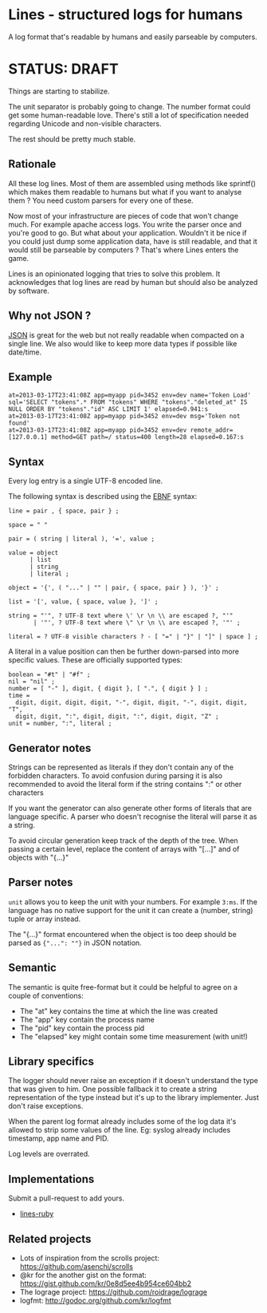 Lines - structured logs for humans
==================================

A log format that's readable by humans and easily parseable by computers.

STATUS: DRAFT
=============

Things are starting to stabilize.

The unit separator is probably going to change. The number format could get
some human-readable love. There's still a lot of specification needed
regarding Unicode and non-visible characters.

The rest should be pretty much stable.

Rationale
---------

All these log lines. Most of them are assembled using methods like
sprintf() which makes them readable to humans but what if you want to
analyse them ? You need custom parsers for every one of these.

Now most of your infrastructure are pieces of code that won't change
much. For example apache access logs. You write the parser once and you're
good to go. But what about your application. Wouldn't it be nice if you could
just dump some application data, have is still readable, and that it
would still be parseable by computers ? That's where Lines enters the
game.

Lines is an opinionated logging that tries to solve this problem. It
acknowledges that log lines are read by human but should also be analyzed by
software.

Why not JSON ?
--------------

[JSON](http://json.org/) is great for the web but not really readable when
compacted on a single line. We also would like to keep more data types if
possible like date/time.

Example
-------

```
at=2013-03-17T23:41:08Z app=myapp pid=3452 env=dev name='Token Load' sql='SELECT "tokens".* FROM "tokens" WHERE "tokens"."deleted_at" IS NULL ORDER BY "tokens"."id" ASC LIMIT 1' elapsed=0.941:s
at=2013-03-17T23:41:08Z app=myapp pid=3452 env=dev msg='Token not found'
at=2013-03-17T23:41:08Z app=myapp pid=3452 env=dev remote_addr=[127.0.0.1] method=GET path=/ status=400 length=28 elapsed=0.167:s
```

Syntax
------

Every log entry is a single UTF-8 encoded line.

The following syntax is described using the
[EBNF](https://en.wikipedia.org/wiki/EBNF) syntax:

```ebnf
line = pair , { space, pair } ;

space = " "

pair = ( string | literal ), '=', value ;

value = object
      | list
      | string
      | literal ;

object = '{', ( "..." | "" | pair, { space, pair } ), '}' ;

list = '[', value, { space, value }, ']' ;

string = "'", ? UTF-8 text where \' \r \n \\ are escaped ?, "'"
       | '"', ? UTF-8 text where \" \r \n \\ are escaped ?, '"' ;

literal = ? UTF-8 visible characters ? - [ "=" | "}" | "]" | space ] ;
```

A literal in a value position can then be further down-parsed into more
specific values. These are officially supported types:

```ebnf
boolean = "#t" | "#f" ;
nil = "nil" ;
number = [ "-" ], digit, { digit }, [ ".", { digit } ] ;
time =
  digit, digit, digit, digit, "-", digit, digit, "-", digit, digit, "T",
  digit, digit, ":", digit, digit, ":", digit, digit, "Z" ;
unit = number, ":", literal ;
```

Generator notes
---------------

Strings can be represented as literals if they don't contain any of the
forbidden characters. To avoid confusion during parsing it is also recommended
to avoid the literal form if the string contains ":" or other characters

If you want the generator can also generate other forms of literals that are
language specific. A parser who doesn't recognise the literal will parse it as
a string.

To avoid circular generation keep track of the depth of the tree. When passing
a certain level, replace the content of arrays with "[...]" and of objects
with "{...}"

Parser notes
------------

`unit` allows you to keep the unit with your numbers. For example `3:ms`. If
the language has no native support for the unit it can create a (number,
string) tuple or array instead.

The "{...}" format encountered when the object is too deep should be parsed as
`{"...": ""}` in JSON notation.

Semantic
--------

The semantic is quite free-format but it could be helpful to agree on a couple
of conventions:

* The "at" key contains the time at which the line was created
* The "app" key contain the process name
* The "pid" key contain the process pid
* The "elapsed" key might contain some time measurement (with unit!)

Library specifics
-----------------

The logger should never raise an exception if it doesn't understand the type
that was given to him. One possible fallback it to create a string
representation of the type instead but it's up to the library implementer.
Just don't raise exceptions.

When the parent log format already includes some of the log data it's allowed
to strip some values of the line. Eg: syslog already includes timestamp, app
name and PID.

Log levels are overrated.

Implementations
---------------

Submit a pull-request to add yours.

* [lines-ruby](https://github.com/zimbatm/lines-ruby)

Related projects
----------------

* Lots of inspiration from the scrolls project: https://github.com/asenchi/scrolls
* @kr for the another gist on the format:
https://gist.github.com/kr/0e8d5ee4b954ce604bb2
* The lograge project: https://github.com/roidrage/lograge
* logfmt: http://godoc.org/github.com/kr/logfmt


